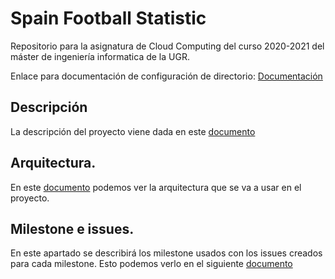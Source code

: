 # Spain Football Statistic
Repositorio para la asignatura de Cloud Computing del curso 2020-2021 del máster de ingeniería informatica de la UGR.

Enlace para documentación de configuración de directorio: [Documentación](https://github.com/CharlySM/ProyectoCC/doc "configuración de repositorio")

## Descripción

La descripción del proyecto viene dada en este [documento](https://github.com/CharlySM/ProyectoCC/tree/master/doc/descripcion.md)

## Arquitectura.

En este [documento](https://github.com/CharlySM/ProyectoCC/tree/master/doc/arquitectura.md) podemos ver la arquitectura que se va a usar en el proyecto.

## Milestone e issues.

En este apartado se describirá los milestone usados con los issues creados para cada milestone. Esto podemos verlo en el siguiente [documento](https://github.com/CharlySM/ProyectoCC/blob/master/doc/Milestone_e_issues.md)
